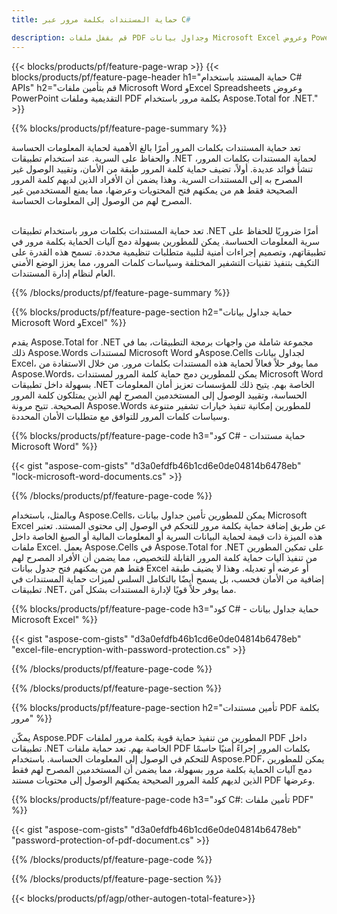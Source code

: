 ```yaml
---
title: حماية المستندات بكلمة مرور عبر C# 

description: قم بقفل ملفات PDF وجداول بيانات Microsoft Excel وعروض PowerPoint التقديمية ومستندات Word بكلمات مرور عبر تطبيق C# الخاص بك. تطبيق حماية كلمة المرور بكل سهولة.
---
```


{{< blocks/products/pf/feature-page-wrap >}}
{{< blocks/products/pf/feature-page-header h1="حماية المستند باستخدام C# APIs" h2="قم بتأمين ملفات Microsoft Word وExcel Spreadsheets وعروض PowerPoint التقديمية وملفات PDF بكلمة مرور باستخدام Aspose.Total for .NET." >}}

{{% blocks/products/pf/feature-page-summary %}}

تعد حماية المستندات بكلمات المرور أمرًا بالغ الأهمية لحماية المعلومات الحساسة والحفاظ على السرية. عند استخدام تطبيقات .NET لحماية المستندات بكلمات المرور، تنشأ فوائد عديدة. أولاً، تضيف حماية كلمة المرور طبقة من الأمان، وتقييد الوصول غير المصرح به إلى المستندات السرية. وهذا يضمن أن الأفراد الذين لديهم كلمة المرور الصحيحة فقط هم من يمكنهم فتح المحتويات وعرضها، مما يمنع المستخدمين غير المصرح لهم من الوصول إلى المعلومات الحساسة. <br /><br />

تعد حماية المستندات بكلمات مرور باستخدام تطبيقات .NET أمرًا ضروريًا للحفاظ على سرية المعلومات الحساسة. يمكن للمطورين بسهولة دمج آليات الحماية بكلمة مرور في تطبيقاتهم، وتصميم إجراءات أمنية لتلبية متطلبات تنظيمية محددة. تسمح هذه القدرة على التكيف بتنفيذ تقنيات التشفير المختلفة وسياسات كلمات المرور، مما يعزز الوضع الأمني العام لنظام إدارة المستندات.

{{% /blocks/products/pf/feature-page-summary  %}}


{{% blocks/products/pf/feature-page-section  h2="حماية جداول بيانات Microsoft Word وExcel" %}}

يقدم Aspose.Total for .NET مجموعة شاملة من واجهات برمجة التطبيقات، بما في ذلك Aspose.Words لمستندات Microsoft Word وAspose.Cells لجداول بيانات Excel، مما يوفر حلاً فعالاً لحماية هذه المستندات بكلمات مرور. من خلال الاستفادة من Aspose.Words، يمكن للمطورين دمج حماية كلمة المرور لمستندات Microsoft Word بسهولة داخل تطبيقات .NET الخاصة بهم. يتيح ذلك للمؤسسات تعزيز أمان المعلومات الحساسة، وتقييد الوصول إلى المستخدمين المصرح لهم الذين يمتلكون كلمة المرور الصحيحة. تتيح مرونة Aspose.Words للمطورين إمكانية تنفيذ خيارات تشفير متنوعة وسياسات كلمات المرور للتوافق مع متطلبات الأمان المحددة. <br />

{{% blocks/products/pf/feature-page-code h3="كود C# - حماية مستندات Microsoft Word" %}}

{{< gist "aspose-com-gists" "d3a0efdfb46b1cd6e0de04814b6478eb" "lock-microsoft-word-documents.cs" >}}

{{% /blocks/products/pf/feature-page-code  %}}

وبالمثل، باستخدام Aspose.Cells، يمكن للمطورين تأمين جداول بيانات Microsoft Excel عن طريق إضافة حماية بكلمة مرور للتحكم في الوصول إلى محتوى المستند. تعتبر هذه الميزة ذات قيمة لحماية البيانات السرية أو المعلومات المالية أو الصيغ الخاصة داخل ملفات Excel. يعمل Aspose.Cells في Aspose.Total for .NET على تمكين المطورين من تنفيذ آليات حماية كلمة المرور القابلة للتخصيص، مما يضمن أن الأفراد المصرح لهم فقط هم من يمكنهم فتح جدول بيانات Excel أو عرضه أو تعديله. وهذا لا يضيف طبقة إضافية من الأمان فحسب، بل يسمح أيضًا بالتكامل السلس لميزات حماية المستندات في تطبيقات .NET، مما يوفر حلاً قويًا لإدارة المستندات بشكل آمن.

{{% blocks/products/pf/feature-page-code h3="كود C# - حماية جداول بيانات Microsoft Excel" %}}

{{< gist "aspose-com-gists" "d3a0efdfb46b1cd6e0de04814b6478eb" "excel-file-encryption-with-password-protection.cs" >}}

{{% /blocks/products/pf/feature-page-code  %}}

{{% /blocks/products/pf/feature-page-section %}}

{{% blocks/products/pf/feature-page-section  h2="تأمين مستندات PDF بكلمة مرور" %}}

يمكّن Aspose.PDF المطورين من تنفيذ حماية قوية بكلمة مرور لملفات PDF داخل تطبيقات .NET الخاصة بهم. تعد حماية ملفات PDF بكلمات المرور إجراءً أمنيًا حاسمًا للتحكم في الوصول إلى المعلومات الحساسة. باستخدام Aspose.PDF، يمكن للمطورين دمج آليات الحماية بكلمة مرور بسهولة، مما يضمن أن المستخدمين المصرح لهم فقط الذين لديهم كلمة المرور الصحيحة يمكنهم الوصول إلى محتويات مستند PDF وعرضها. <br />

{{% blocks/products/pf/feature-page-code h3="كود C#: تأمين ملفات PDF" %}}

{{< gist "aspose-com-gists" "d3a0efdfb46b1cd6e0de04814b6478eb" "password-protection-of-pdf-document.cs" >}}

{{% /blocks/products/pf/feature-page-code  %}}

{{% /blocks/products/pf/feature-page-section %}}

{{< blocks/products/pf/agp/other-autogen-total-feature>}}